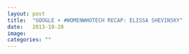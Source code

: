 ```yaml
---
layout: post
title:  "GOOGLE + #WOMENWHOTECH RECAP: ELISSA SHEVINSKY"
date:   2013-10-28
image: 
categories: ""
---
```



